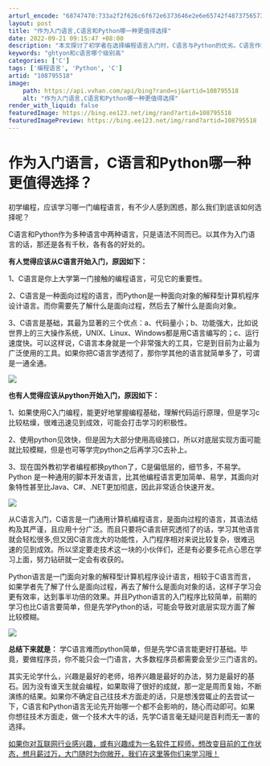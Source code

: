 ```yaml
---
arturl_encode: "68747470:733a2f2f626c6f672e6373646e2e6e65742f4873756573682f:61727469636c652f64657461696c732f313038373935353138"
layout: post
title: "作为入门语言,C语言和Python哪一种更值得选择"
date: 2022-09-21 09:15:47 +08:00
description: "本文探讨了初学者在选择编程语言入门时，C语言与Python的优劣。C语言作为面向过程的语言，是许多操"
keywords: "ghtyon和c语言哪个级别高"
categories: ['C']
tags: ['编程语言', 'Python', 'C']
artid: "108795518"
image:
    path: https://api.vvhan.com/api/bing?rand=sj&artid=108795518
    alt: "作为入门语言,C语言和Python哪一种更值得选择"
render_with_liquid: false
featuredImage: https://bing.ee123.net/img/rand?artid=108795518
featuredImagePreview: https://bing.ee123.net/img/rand?artid=108795518
---
```


# 作为入门语言，C语言和Python哪一种更值得选择？

初学编程，应该学习哪一门编程语言，有不少人感到困惑，那么我们到底该如何选择呢？

C语言和Python作为多种语言中两种语言，只是语法不同而已。以其作为入门语言的话，那还是各有千秋，各有各的好处的。

**有人觉得应该从C语言开始入门，原因如下：**

1、C语言是你上大学第一门接触的编程语言，可见它的重要性。

2、C语言是一种面向过程的语言，而Python是一种面向对象的解释型计算机程序设计语言。而你需要先了解什么是面向过程，然后去了解什么是面向对象。

3、C语言是基础，其最为显著的三个优点：a、代码量小；b、功能强大，比如说世界上的三大操作系统，UNIX、Linux、Windows都是用C语言编写的；c、运行速度快。可以这样说，C语言本身就是一个非常强大的工具，它是到目前为止最为广泛使用的工具。如果你把C语言学透彻了，那你学其他的语言就简单多了，可谓是一通全通。

![](https://i-blog.csdnimg.cn/blog_migrate/818b2116bae64ff677e49d473660f519.png)

**也有人觉得应该从python开始入门，原因如下：**

1、如果使用C入门编程，能更好地掌握编程基础，理解代码运行原理，但是学习c比较枯燥，很难迅速见到成效，可能会打击学习的积极性。

2、使用python见效快，但是因为大部分使用高级接口，所以对底层实现方面可能就比较模糊，但是也可等学完python之后再学习C去补上。

3、现在国外教初学者编程都换python了，C是偏低层的，细节多，不易学。Python 是一种通用的脚本开发语言，比其他编程语言更加简单、易学，其面向对象特性甚至比Java、C#、.NET更加彻底，因此非常适合快速开发。

![](https://i-blog.csdnimg.cn/blog_migrate/abfa55c5d5ae852e3afd3251ff2ee719.png)

从C语言入门，C语言是一门通用计算机编程语言，是面向过程的语言，其语法结构及其严谨，且应用十分广泛。而且只要将C语言研究透彻了的话，学习其他语言就会轻松很多,但又因C语言庞大的功能性，入门程序相对来说比较复杂，很难迅速的见到成效。所以坚定要走技术这一块的小伙伴们，还是有必要多花点心思在学习上面，努力钻研就一定会有收获的。

Python语言是一门面向对象的解释型计算机程序设计语言，相较于C语言而言，如果学者先了解了什么是面向过程，再去了解什么是面向对象的话，这样子学习会更有效率，达到事半功倍的效果。并且Python语言的入门程序比较简单，前期的学习也比C语言要简单，但是先学Python的话，可能会导致对底层实现方面了解比较模糊。

![](https://i-blog.csdnimg.cn/blog_migrate/75d4c0992b3f848e4fe2db605bc0e504.png)

**总结下来就是：**
学C语言难而python简单，但是先学C语言能更好打基础。毕竟，要做程序员，你不能只会一门语言，大多数程序员都需要会至少三门语言的。

其实无论学什么，兴趣是最好的老师，培养兴趣是最好的办法，努力是最好的基石。因为没有谁天生就会编程，如果取得了很好的成就，那一定是周而复始，不断演练的结果。如果你不确定自己往技术方面走的话，只是想浅尝辄止的去尝试一下，C语言和Python语言无论先开始哪一个都不会影响的，随心而动即可。如果你想往技术方面走，做一个技术大牛的话，先学C语言毫无疑问是百利而无一害的选择。

[如果你对互联网行业感兴趣，或有兴趣成为一名软件工程师，想改变目前的工作状态，想月薪过万，大门随时为你敞开，我们在这里等你们来学习哦！](https://jq.qq.com/?_wv=1027&k=GZfjWPIX)